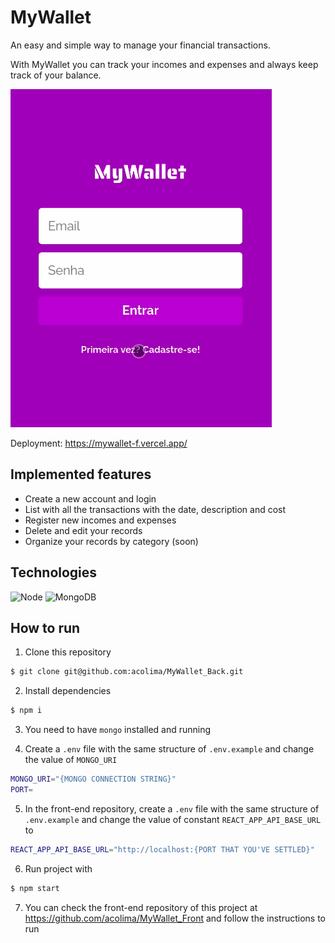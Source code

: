 # MyWallet

An easy and simple way to manage your financial transactions. 

With MyWallet you can track your incomes and expenses and always keep track of your balance.

<img src='/src/assets/mywallet.gif' alt='mywallet gif' />

Deployment: https://mywallet-f.vercel.app/

## Implemented features

- Create a new account and login
- List with all the transactions with the date, description and cost 
- Register new incomes and expenses 
- Delete and edit your records
- Organize your records by category (soon)

## Technologies
<p>
  <img src='https://img.shields.io/badge/Node.js-339933?style=for-the-badge&logo=nodedotjs&logoColor=white' alt="Node"/>
  
  <img src='https://img.shields.io/badge/MongoDB-4EA94B?style=for-the-badge&logo=mongodb&logoColor=white' alt="MongoDB" />

</p>

## How to run

1. Clone this repository
```bash
$ git clone git@github.com:acolima/MyWallet_Back.git
```
2. Install dependencies
```bash
$ npm i
```
3. You need to have ```mongo``` installed and running 

4. Create a ```.env``` file with the same structure of ```.env.example``` and change the value of ```MONGO_URI``` 
```bash 
MONGO_URI="{MONGO CONNECTION STRING}"
PORT=
```
5. In the front-end repository, create a ```.env``` file with the same structure of ```.env.example``` and change the value of constant ```REACT_APP_API_BASE_URL``` to
```bash
REACT_APP_API_BASE_URL="http://localhost:{PORT THAT YOU'VE SETTLED}" 
```
6. Run project with
```bash
$ npm start
```
7. You can check the front-end repository of this project at https://github.com/acolima/MyWallet_Front and follow the instructions to run
